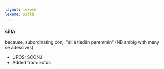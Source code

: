 ```yaml
---
layout: lexeme
lexeme: sillä
---
```


###  sillä

because, subordinating conj, "sillä tiedän paremmin" (NB ambig with many se adessives)
* UPOS:  SCONJ
* Added from:  kotus

